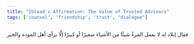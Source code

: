 ```yaml
---
title: "Iblaad's Affirmation: The Value of Trusted Advisors"
tags: ['counsel', 'friendship', 'trust', "dialogue"]
---
```


 فقال إبلاد له لا يعمل المرءُ شيئًا من الأشياء  صغيرًا أو كبيرًا  إلَّا برأي أهل المودة والخير
